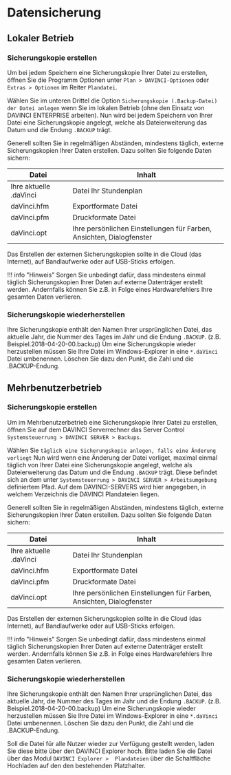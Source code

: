 # Datensicherung

## Lokaler Betrieb

### Sicherungskopie erstellen 

Um bei jedem Speichern eine Sicherungskopie Ihrer Datei zu erstellen, öffnen Sie die Programm Optionen unter  `Plan > DAVINCI-Optionen` oder `Extras > Optionen` im Reiter `Plandatei`.

Wählen Sie im unteren Drittel die Option ``Sicherungskopie (.Backup-Datei) der Datei anlegen`` wenn Sie im lokalen Betrieb (ohne den Einsatz von DAVINCI ENTERPRISE arbeiten). Nun wird bei jedem Speichern von Ihrer Datei eine Sicherungskopie angelegt, welche als Dateierweiterung das Datum und die Endung ``.BACKUP`` trägt.

Generell sollten Sie in regelmäßigen Abständen, mindestens täglich, externe Sicherungskopien Ihrer Daten erstellen. Dazu sollten Sie folgende Daten sichern:

Datei| Inhalt
 --- | ---
Ihre aktuelle .daVinci | Datei Ihr Stundenplan
daVinci.hfm | Exportformate Datei
daVinci.pfm | Druckformate Datei
daVinci.opt | Ihre persönlichen Einstellungen für Farben, Ansichten, Dialogfenster

Das Erstellen der externen Sicherungskopien sollte in die Cloud (das Internet), auf Bandlaufwerke oder auf USB-Sticks erfolgen.

!!! info "Hinweis"
    Sorgen Sie unbedingt dafür, dass mindestens einmal täglich Sicherungskopien Ihrer
    Daten auf externe Datenträger erstellt  werden. Andernfalls können Sie z.B. in Folge eines Hardwarefehlers Ihre gesamten Daten verlieren.

### Sicherungskopie wiederherstellen

Ihre Sicherungskopie enthält den Namen Ihrer ursprünglichen Datei, das aktuelle Jahr, die Nummer des Tages im Jahr und die Endung ``.BACKUP``. (z.B. Beispiel.2018-04-20-00.backup)
Um eine Sicherungskopie wieder herzustellen müssen Sie Ihre Datei im Windows-Explorer in eine ``*.daVinci`` Datei umbenennen. Löschen Sie dazu den Punkt, die Zahl und die .BACKUP-Endung.

## Mehrbenutzerbetrieb

### Sicherungskopie erstellen 

Um im Mehrbenutzerbetrieb eine Sicherungskopie Ihrer Datei zu erstellen, öffnen Sie auf dem DAVINCI Serverrechner das Server Control `Systemsteuerrung > DAVINCI SERVER > Backups`.

Wählen Sie `täglich eine Sicherungskopie anlegen, falls eine Änderung vorliegt` Nun wird wenn eine Änderung der Datei vorliget, maximal einmal täglich von Ihrer Datei eine Sicherungskopie angelegt, welche als Dateierweiterung das Datum und die Endung ``.BACKUP`` trägt. Diese befindet sich an dem unter  `Systemsteuerrung > DAVINCI SERVER > Arbeitsumgebung` definiertem Pfad. Auf dem DAVINCI-SERVERS wird hier angegeben, in welchem Verzeichnis die DAVINCI Plandateien liegen.

Generell sollten Sie in regelmäßigen Abständen, mindestens täglich, externe Sicherungskopien Ihrer Daten erstellen. Dazu sollten Sie folgende Daten sichern:

Datei| Inhalt
 --- | ---
Ihre aktuelle .daVinci | Datei Ihr Stundenplan
daVinci.hfm | Exportformate Datei
daVinci.pfm | Druckformate Datei
daVinci.opt | Ihre persönlichen Einstellungen für Farben, Ansichten, Dialogfenster

Das Erstellen der externen Sicherungskopien sollte in die Cloud (das Internet), auf Bandlaufwerke oder auf USB-Sticks erfolgen.

!!! info "Hinweis"
    Sorgen Sie unbedingt dafür, dass mindestens einmal täglich Sicherungskopien Ihrer
    Daten auf externe Datenträger erstellt  werden. Andernfalls können Sie z.B. in Folge eines Hardwarefehlers Ihre gesamten Daten verlieren.

### Sicherungskopie wiederherstellen

Ihre Sicherungskopie enthält den Namen Ihrer ursprünglichen Datei, das aktuelle Jahr, die Nummer des Tages im Jahr und die Endung ``.BACKUP``. (z.B. Beispiel.2018-04-20-00.backup)
Um eine Sicherungskopie wieder herzustellen müssen Sie Ihre Datei im Windows-Explorer in eine ``*.daVinci`` Datei umbenennen. Löschen Sie dazu den Punkt, die Zahl und die .BACKUP-Endung.

Soll die Datei für alle Nutzer wieder zur Verfügung gestellt werden, laden Sie diese bitte über den  DAVINCI Explorer hoch. Bitte laden Sie die Datei über das Modul `DAVINCI Explorer >  Plandateien` über die Schaltfläche Hochladen auf den den bestehenden Platzhalter.  

